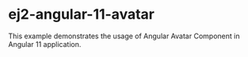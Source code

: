 # ej2-angular-11-avatar
This example demonstrates the usage of Angular Avatar Component in Angular 11 application.
